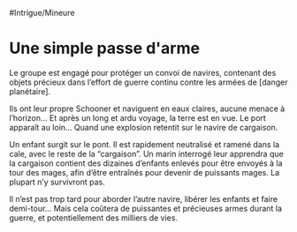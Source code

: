 #Intrigue/Mineure
# Une simple passe d'arme
Le groupe est engagé pour protéger un convoi de navires, contenant des objets précieux dans l’effort de guerre continu contre les armées de \[danger planétaire\].

Ils ont leur propre Schooner et naviguent en eaux claires, aucune menace à l’horizon… Et après un long et ardu voyage, la terre est en vue. Le port apparaît au loin… Quand une explosion retentit sur le navire de cargaison.

Un enfant surgit sur le pont. Il est rapidement neutralisé et ramené dans la cale, avec le reste de la “cargaison”. Un marin interrogé leur apprendra que la cargaison contient des dizaines d’enfants enlevés pour être envoyés à la tour des mages, afin d’être entraînés pour devenir de puissants mages. La plupart n’y survivront pas.

Il n’est pas trop tard pour aborder l’autre navire, libérer les enfants et faire demi-tour… Mais cela coûtera de puissantes et précieuses armes durant la guerre, et potentiellement des milliers de vies.